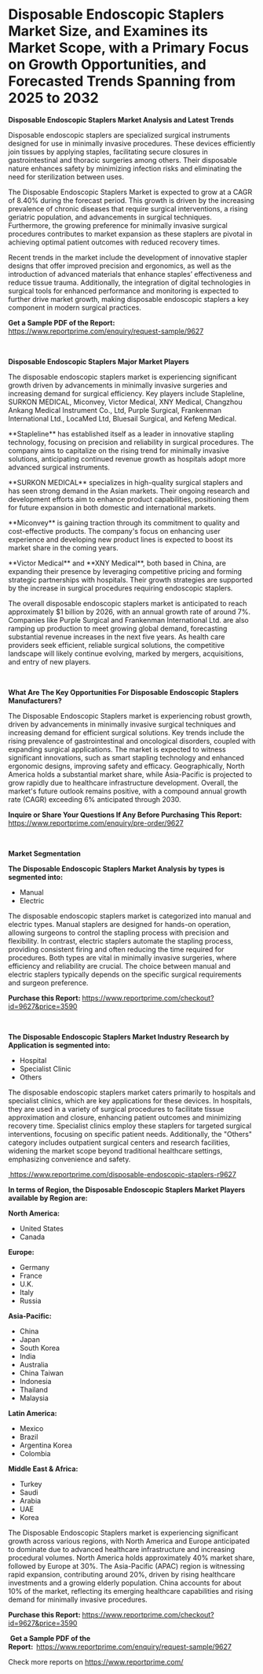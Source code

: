 <p><h1>Disposable Endoscopic Staplers Market Size, and Examines its Market Scope, with a Primary Focus on Growth Opportunities, and Forecasted Trends Spanning from 2025 to 2032</h1></p><p><strong>Disposable Endoscopic Staplers Market Analysis and Latest Trends</strong></p>
<p><p>Disposable endoscopic staplers are specialized surgical instruments designed for use in minimally invasive procedures. These devices efficiently join tissues by applying staples, facilitating secure closures in gastrointestinal and thoracic surgeries among others. Their disposable nature enhances safety by minimizing infection risks and eliminating the need for sterilization between uses.</p><p>The Disposable Endoscopic Staplers Market is expected to grow at a CAGR of 8.40% during the forecast period. This growth is driven by the increasing prevalence of chronic diseases that require surgical interventions, a rising geriatric population, and advancements in surgical techniques. Furthermore, the growing preference for minimally invasive surgical procedures contributes to market expansion as these staplers are pivotal in achieving optimal patient outcomes with reduced recovery times. </p><p>Recent trends in the market include the development of innovative stapler designs that offer improved precision and ergonomics, as well as the introduction of advanced materials that enhance staples’ effectiveness and reduce tissue trauma. Additionally, the integration of digital technologies in surgical tools for enhanced performance and monitoring is expected to further drive market growth, making disposable endoscopic staplers a key component in modern surgical practices.</p></p>
<p><strong>Get a Sample PDF of the Report:&nbsp;</strong> <a href="https://www.reportprime.com/enquiry/request-sample/9627?utm_campaign=2624&utm_medium=2&utm_source=Github&utm_content=ia&utm_term=20032025&utm_id=disposable-endoscopic-staplers">https://www.reportprime.com/enquiry/request-sample/9627</a></p>
<p>&nbsp;</p>
<p><strong>Disposable Endoscopic Staplers Major Market Players</strong></p>
<p><p>The disposable endoscopic staplers market is experiencing significant growth driven by advancements in minimally invasive surgeries and increasing demand for surgical efficiency. Key players include Stapleline, SURKON MEDICAL, Miconvey, Victor Medical, XNY Medical, Changzhou Ankang Medical Instrument Co., Ltd, Purple Surgical, Frankenman International Ltd., LocaMed Ltd, Bluesail Surgical, and Kefeng Medical.</p><p>**Stapleline** has established itself as a leader in innovative stapling technology, focusing on precision and reliability in surgical procedures. The company aims to capitalize on the rising trend for minimally invasive solutions, anticipating continued revenue growth as hospitals adopt more advanced surgical instruments.</p><p>**SURKON MEDICAL** specializes in high-quality surgical staplers and has seen strong demand in the Asian markets. Their ongoing research and development efforts aim to enhance product capabilities, positioning them for future expansion in both domestic and international markets.</p><p>**Miconvey** is gaining traction through its commitment to quality and cost-effective products. The company's focus on enhancing user experience and developing new product lines is expected to boost its market share in the coming years.</p><p>**Victor Medical** and **XNY Medical**, both based in China, are expanding their presence by leveraging competitive pricing and forming strategic partnerships with hospitals. Their growth strategies are supported by the increase in surgical procedures requiring endoscopic staplers.</p><p>The overall disposable endoscopic staplers market is anticipated to reach approximately $1 billion by 2026, with an annual growth rate of around 7%. Companies like Purple Surgical and Frankenman International Ltd. are also ramping up production to meet growing global demand, forecasting substantial revenue increases in the next five years. As health care providers seek efficient, reliable surgical solutions, the competitive landscape will likely continue evolving, marked by mergers, acquisitions, and entry of new players.</p></p>
<p>&nbsp;</p>
<p><strong>What Are The Key Opportunities For Disposable Endoscopic Staplers Manufacturers?</strong></p>
<p><p>The Disposable Endoscopic Staplers market is experiencing robust growth, driven by advancements in minimally invasive surgical techniques and increasing demand for efficient surgical solutions. Key trends include the rising prevalence of gastrointestinal and oncological disorders, coupled with expanding surgical applications. The market is expected to witness significant innovations, such as smart stapling technology and enhanced ergonomic designs, improving safety and efficacy. Geographically, North America holds a substantial market share, while Asia-Pacific is projected to grow rapidly due to healthcare infrastructure development. Overall, the market's future outlook remains positive, with a compound annual growth rate (CAGR) exceeding 6% anticipated through 2030.</p></p>
<p><strong>Inquire or Share Your Questions If Any Before Purchasing This Report:</strong> <a href="https://www.reportprime.com/enquiry/pre-order/9627?utm_campaign=2624&utm_medium=2&utm_source=Github&utm_content=ia&utm_term=20032025&utm_id=disposable-endoscopic-staplers">https://www.reportprime.com/enquiry/pre-order/9627</a></p>
<p>&nbsp;</p>
<p><strong>Market Segmentation</strong></p>
<p><strong>The Disposable Endoscopic Staplers Market Analysis by types is segmented into:</strong></p>
<p><ul><li>Manual</li><li>Electric</li></ul></p>
<p><p>The disposable endoscopic staplers market is categorized into manual and electric types. Manual staplers are designed for hands-on operation, allowing surgeons to control the stapling process with precision and flexibility. In contrast, electric staplers automate the stapling process, providing consistent firing and often reducing the time required for procedures. Both types are vital in minimally invasive surgeries, where efficiency and reliability are crucial. The choice between manual and electric staplers typically depends on the specific surgical requirements and surgeon preference.</p></p>
<p><strong>Purchase this Report:&nbsp;</strong><a href="https://www.reportprime.com/checkout?id=9627&price=3590&utm_campaign=2624&utm_medium=2&utm_source=Github&utm_content=ia&utm_term=20032025&utm_id=disposable-endoscopic-staplers">https://www.reportprime.com/checkout?id=9627&price=3590</a></p>
<p>&nbsp;</p>
<p><strong>The Disposable Endoscopic Staplers Market Industry Research by Application is segmented into:</strong></p>
<p><ul><li>Hospital</li><li>Specialist Clinic</li><li>Others</li></ul></p>
<p><p>The disposable endoscopic staplers market caters primarily to hospitals and specialist clinics, which are key applications for these devices. In hospitals, they are used in a variety of surgical procedures to facilitate tissue approximation and closure, enhancing patient outcomes and minimizing recovery time. Specialist clinics employ these staplers for targeted surgical interventions, focusing on specific patient needs. Additionally, the "Others" category includes outpatient surgical centers and research facilities, widening the market scope beyond traditional healthcare settings, emphasizing convenience and safety.</p></p>
<p><a href="https://www.reportprime.com/disposable-endoscopic-staplers-r9627?utm_campaign=2624&utm_medium=2&utm_source=Github&utm_content=ia&utm_term=20032025&utm_id=disposable-endoscopic-staplers">&nbsp;https://www.reportprime.com/disposable-endoscopic-staplers-r9627</a></p>
<p><strong>In terms of Region, the Disposable Endoscopic Staplers Market Players available by Region are:</strong></p>
<p>
    <p> <strong> North America: </strong>
        <ul>
            <li>United States</li>
            <li>Canada</li>
        </ul>
        </p> 
    <p> <strong> Europe: </strong>
        <ul>
            <li>Germany</li>
            <li>France</li>
            <li>U.K.</li>
            <li>Italy</li>
            <li>Russia</li>
        </ul>
        </p> 
    <p> <strong> Asia-Pacific: </strong>
        <ul>
            <li>China</li>
            <li>Japan</li>
            <li>South Korea</li>
            <li>India</li>
            <li>Australia</li>
            <li>China Taiwan</li>
            <li>Indonesia</li>
            <li>Thailand</li>
            <li>Malaysia</li>
        </ul>
        </p> 
    <p> <strong> Latin America: </strong>
        <ul>
            <li>Mexico</li>
            <li>Brazil</li>
            <li>Argentina Korea</li>
            <li>Colombia</li>
        </ul>
        </p> 
    <p> <strong> Middle East & Africa: </strong>
        <ul>
            <li>Turkey</li>
            <li>Saudi</li>
            <li>Arabia</li>
            <li>UAE</li>
            <li>Korea</li>
        </ul>
    </p>
    </p>
<p><p>The Disposable Endoscopic Staplers market is experiencing significant growth across various regions, with North America and Europe anticipated to dominate due to advanced healthcare infrastructure and increasing procedural volumes. North America holds approximately 40% market share, followed by Europe at 30%. The Asia-Pacific (APAC) region is witnessing rapid expansion, contributing around 20%, driven by rising healthcare investments and a growing elderly population. China accounts for about 10% of the market, reflecting its emerging healthcare capabilities and rising demand for minimally invasive procedures.</p></p>
<p><strong>Purchase this Report: </strong><a href="https://www.reportprime.com/checkout?id=9627&price=3590&utm_campaign=2624&utm_medium=2&utm_source=Github&utm_content=ia&utm_term=20032025&utm_id=disposable-endoscopic-staplers">https://www.reportprime.com/checkout?id=9627&price=3590</a></p>
<p>&nbsp;<strong>Get a Sample PDF of the Report:&nbsp;&nbsp;</strong><a href="https://www.reportprime.com/enquiry/request-sample/9627?utm_campaign=2624&utm_medium=2&utm_source=Github&utm_content=ia&utm_term=20032025&utm_id=disposable-endoscopic-staplers">https://www.reportprime.com/enquiry/request-sample/9627</a></p>
<p><strong></strong></p>
<p>Check more reports on <a href="https://www.reportprime.com/?utm_campaign=2624&utm_medium=2&utm_source=Github&utm_content=ia&utm_term=20032025&utm_id=disposable-endoscopic-staplers">https://www.reportprime.com/</a></p>